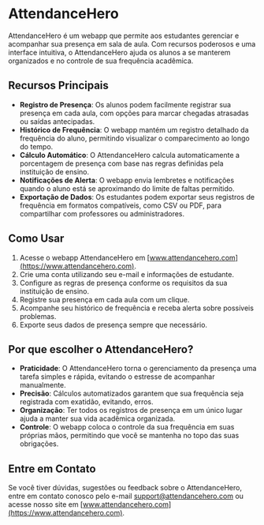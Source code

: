 # AttendanceHero
AttendanceHero é um webapp que permite aos estudantes gerenciar e acompanhar sua presença em sala de aula. Com recursos poderosos e uma interface intuitiva, o AttendanceHero ajuda os alunos a se manterem organizados e no controle de sua frequência acadêmica.

## Recursos Principais

- **Registro de Presença**: Os alunos podem facilmente registrar sua presença em cada aula, com opções para marcar chegadas atrasadas ou saídas antecipadas.
- **Histórico de Frequência**: O webapp mantém um registro detalhado da frequência do aluno, permitindo visualizar o comparecimento ao longo do tempo.
- **Cálculo Automático**: O AttendanceHero calcula automaticamente a porcentagem de presença com base nas regras definidas pela instituição de ensino.
- **Notificações de Alerta**: O webapp envia lembretes e notificações quando o aluno está se aproximando do limite de faltas permitido.
- **Exportação de Dados**: Os estudantes podem exportar seus registros de frequência em formatos compatíveis, como CSV ou PDF, para compartilhar com professores ou administradores.

## Como Usar

1. Acesse o webapp AttendanceHero em [www.attendancehero.com](https://www.attendancehero.com).
2. Crie uma conta utilizando seu e-mail e informações de estudante.
3. Configure as regras de presença conforme os requisitos da sua instituição de ensino.
4. Registre sua presença em cada aula com um clique.
5. Acompanhe seu histórico de frequência e receba alerta sobre possíveis problemas.
6. Exporte seus dados de presença sempre que necessário.

## Por que escolher o AttendanceHero?

- **Praticidade**: O AttendanceHero torna o gerenciamento da presença uma tarefa simples e rápida, evitando o estresse de acompanhar manualmente.
- **Precisão**: Cálculos automatizados garantem que sua frequência seja registrada com exatidão, evitando, erros.
- **Organização**: Ter todos os registros de presença em um único lugar ajuda a manter sua vida acadêmica organizada.
- **Controle**: O webapp coloca o controle da sua frequência em suas próprias mãos, permitindo que você se mantenha no topo das suas obrigações.

## Entre em Contato

Se você tiver dúvidas, sugestões ou feedback sobre o AttendanceHero, entre em contato conosco pelo e-mail support@attendancehero.com ou acesse nosso site em [www.attendancehero.com](https://www.attendancehero.com).